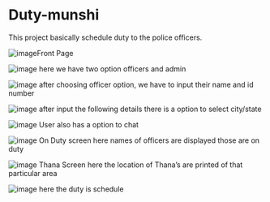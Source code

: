 # Duty-munshi
This project basically schedule duty to the police officers.



![image](https://github.com/2002kartik12/Duty-munshi/assets/110666936/865aa4ff-fbac-4c8b-83e8-3b2ae3beca99)Front Page

![image](https://github.com/2002kartik12/Duty-munshi/assets/110666936/ab93360a-5bce-41bf-9305-c3cd1a60284e)
here we have two option officers and admin 

![image](https://github.com/2002kartik12/Duty-munshi/assets/110666936/807f0d5b-d8ea-43ea-b756-0b873e5b8d04)
after choosing officer option, we have to input their name and id number

![image](https://github.com/2002kartik12/Duty-munshi/assets/110666936/f2ecc0b2-f7b9-4a2e-b689-31a8bcc5f058)
after input the following details there is a option to select city/state

![image](https://github.com/2002kartik12/Duty-munshi/assets/110666936/02ba3dd5-2c95-4d0c-8eab-911882b153d5)
User also has a option to chat 

![image](https://github.com/2002kartik12/Duty-munshi/assets/110666936/18355b42-c727-470d-bd80-65e11f9ae837)
On Duty screen here names of officers are displayed those are on duty

![image](https://github.com/2002kartik12/Duty-munshi/assets/110666936/61afb7fe-09d3-4827-a425-fa7639df0ca7)
Thana Screen here the location of Thana’s are printed of that particular area

![image](https://github.com/2002kartik12/Duty-munshi/assets/110666936/d5309a26-eb2f-4f50-ac79-d012e9558249)
here the duty is schedule






